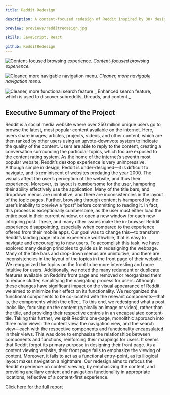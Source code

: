 ```yaml
---
title: Reddit Redesign

description: A content-focused redesign of Reddit inspired by 30+ design principles from Universal Principles of Design (Lidwell et al), with the goal of lowering the learning curve for new Redditors.

preview: previews/redditredesign.jpg

skills: JavaScript, React

github: RedditRedesign
---
```


![Content-focused browsing experience.][image-1]
_Content-focused browsing experience._

![Cleaner, more navigable navigation menu.][image-2]
_Cleaner, more navigable navigation menu._

![Cleaner, more functional search feature][image-3]
_ Enhanced search feature, which is used to discover subreddits, threads, and content._

## Executive Summary of the Project
Reddit is a social media website where over 250 million unique users go to browse the latest, most popular content available on the internet. Here, users share images, articles, projects, videos, and other content, which are then ranked by other users using an upvote-downvote system to indicate the quality of the content. Users are able to reply to the content, creating a conversation surrounding the particular topics, which too are exposed to the content rating system. 
As the home of the internet’s seventh most popular website, Reddit’s desktop experience is very unimpressive. Although simple in design, Reddit is under-designed—it is difficult to navigate, and is reminiscent of websites predating the year 2000. The visuals affect the user’s perception of the website, and thus their experience. 
Moreover, its layout is cumbersome for the user, hampering their ability effectively use the application. Many of the title bars, and dropdown menus are unintuitive, and there are inconsistencies in the layout of the topic pages. Further, browsing through content is hampered by the user’s inability to preview a “post” before committing to reading it. In fact, this process is exceptionally cumbersome, as the user must either load the entire post in their current window, or open a new window for each new intriguing post. These, and many other issues make the in-browser Reddit experience disappointing, especially when compared to the experience offered from their mobile apps. 
Our goal was to change this—to transform Reddit’s landing page into an experience worthwhile, that is easy to navigate and encouraging to new users. To accomplish this task, we have explored many design principles to guide us in redesigning the webpage. 
Many of the title bars and drop-down menus are unintuitive, and there are inconsistencies in the layout of the topics in the front page of their website. We reorganized the topics on the front to be more interesting and more intuitive for users. Additionally, we noted the many redundant or duplicate features available on Reddit’s front page and removed or reorganized them to reduce clutter, simplifying the navigating process for users. 
Although these changes have significant impact on the visual appearance of Reddit, we aimed to minimize their effect on its functionality. We reorganized the functional components to be co-located with the relevant components—that is, the components which the effect. To this end, we redesigned what a post looks like, focusing on the content (typically an image or video), rather than the title, and providing their respective controls in an encapsulated content-tile. Taking this further, we split Reddit’s one-page, monolithic approach into three main views: the content view, the navigation view, and the search view—each with the respective components and functionality encapsulated in their views. This was done to emphasize the relationships between components and functions, reinforcing their mappings for users. 
It seems that Reddit forgot its primary purpose in designing their front page. As a content viewing website, their front page fails to emphasize the viewing of content. Moreover, it fails to act as a functional entry-point, as its illogical layout makes navigation a nightmare. Our redesign aims to refocus the Reddit experience on content viewing, by emphasizing the content, and providing ancillary content and navigation functionality in appropriate locations, reflective of a content-first experience. 

[Click here for the full report][1]


[1]:	previews/reddit-redesign.pdf "Reddit Redeisgn"

[image-1]:	previews/reddit-dashboard "Reddit Dashboard"
[image-2]:	previews/reddit-nav "Reddit Navigation Menu"
[image-3]:	previews/reddit-search "Reddit Search Bar"